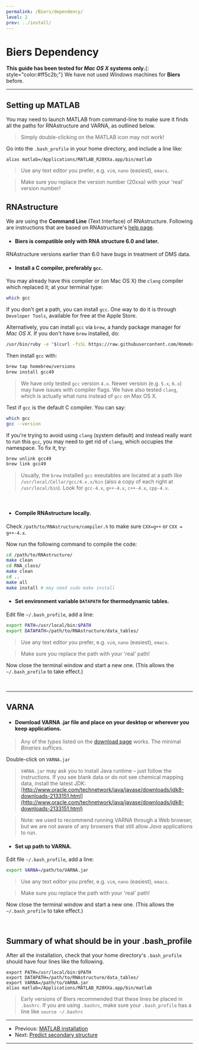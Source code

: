 ```yaml
---
permalink: /Biers/dependency/
level: 2
prev: ../install/
---
```


# Biers Dependency

**This guide has been tested for _Mac OS X_ systems only.**{: style="color:#ff5c2b;"} We have not used _Windows_ machines for **Biers** before.

<hr/>

## Setting up MATLAB

You may need to launch MATLAB from command-line to make sure it finds all the paths for RNAstructure and VARNA, as outlined below. 

>Simply double-clicking on the MATLAB icon may not work!

Go into the `.bash_profile` in your home directory, and include a line like:

```
alias matlab=/Applications/MATLAB_R20XXa.app/bin/matlab
```


> Use any text editor you prefer, e.g. `vim`, `nano` (easiest), `emacs`.

> Make sure you replace the version number (20xxa) with your 'real' version number!

## RNAstructure

We are using the **Command Line** (Text Interface) of RNAstructure. Following are instructions that are based on RNAstructure's [help page](http://rna.urmc.rochester.edu/Text/index.html). 

* #### Biers is compatible only with RNA structure 6.0 and later. 
RNAstructure versions earlier than 6.0 have bugs in treatment of DMS data.

* #### Install a C compiler, preferably `gcc`. 

You may already have this compiler or (on Mac OS X) the `clang` compiler which replaced it; at your terminal type:

```bash
which gcc
```

If you don't get a path, you can install `gcc`. One way to do it is through `Developer Tools`, available for free at the Apple Store.

Alternatively, you can install `gcc` via `brew`, a handy package manager for _Mac OS X_. If you don't have `brew` installed, do:

```bash
/usr/bin/ruby -e "$(curl -fsSL https://raw.githubusercontent.com/Homebrew/install/master/install)" # may need sudo
```

Then install `gcc` with:

```bash
brew tap homebrew/versions
brew install gcc49
```

> We have only tested `gcc` version `4.x`. Newer version (e.g. `5.x`, `6.x`) may have issues with compiler flags. We have also tested `clang`, which is actually what runs instead of `gcc` on Max OS X.

Test if `gcc` is the default C compiler. You can say:

```bash
which gcc
gcc --version
```

If you're trying to avoid using `clang` (system default) and instead really want to run this `gcc`, you may need to get rid of `clang`, which occupies the namespace. To fix it, try:

```bash
brew unlink gcc49
brew link gcc49
```

> Usually, the `brew` installed `gcc` exeutables are located at a path like `/usr/local/Cellar/gcc/4.x.x/bin` (also a copy of each right at `/usr/local/bin`). Look for `gcc-4.x`, `g++-4.x`, `c++-4.x`, `cpp-4.x`.

<br/>

* #### Compile RNAstructure locally.

Check `/path/to/RNAstructure/compiler.h` to make sure `CXX=g++` or `CXX = g++-4.x`.

Now run the following command to compile the code:

```bash
cd /path/to/RNAstructure/
make clean
cd RNA_class/
make clean
cd ..
make all
make install # may need sudo make install
```

* #### Set environment variable `DATAPATH` for thermodynamic tables.

Edit file `~/.bash_profile`, add a line:

```bash
export PATH=/usr/local/bin:$PATH
export DATAPATH=/path/to/RNAstructure/data_tables/
```

> Use any text editor you prefer, e.g. `vim`, `nano` (easiest), `emacs`.

> Make sure you replace the path with your 'real' path!

Now close the terminal window and start a new one. (This allows the `~/.bash_profile` to take effect.)

<br/>

<hr/>

## VARNA

* #### Download VARNA **.jar** file and place on your desktop or wherever you keep applications.

> Any of the _types_ listed on the [download page](http://varna.lri.fr/index.php?lang=en&page=downloads&css=varna) works. The minimal _Binaries_ suffices.

Double-click on `VARNA.jar` 

> `VARNA.jar` may ask you to install Java runtime – just follow the instructions.  If you see blank data or do not see chemical mapping data, install the latest JDK: [http://www.oracle.com/technetwork/java/javase/downloads/jdk8-downloads-2133151.html](http://www.oracle.com/technetwork/java/javase/downloads/jdk8-downloads-2133151.html)

> Note: we used to recommend running VARNA through a Web browser, but we are not aware of any browsers that still allow _Java_ applications to run.


* #### Set up path to VARNA.
Edit file `~/.bash_profile`, add a line:

```bash
export VARNA=/path/to/VARNA.jar
```

> Use any text editor you prefer, e.g. `vim`, `nano` (easiest), `emacs`.

> Make sure you replace the path with your 'real' path!

Now close the terminal window and start a new one. (This allows the `~/.bash_profile` to take effect.)

<br/>


## Summary of what should be in your **.bash_profile**

After all the installation, check that your home directory's `.bash_profile` should have four lines like the following.

```
export PATH=/usr/local/bin:$PATH
export DATAPATH=/path/to/RNAstructure/data_tables/
export VARNA=/path/to/VARNA.jar
alias matlab=/Applications/MATLAB_R20XXa.app/bin/matlab
```

> Early versions of Biers recommended that these lines be placed in `.bashrc`. If you are using `.bashrc`, make sure your `.bash_profile` has a line like `source ~/.bashrc`

<hr/>

* Previous: [MATLAB installation](/Biers/install/)
* Next: [Predict secondary structure](/Biers/rnastructure/)

<hr/>




